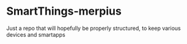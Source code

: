 # SmartThings-merpius
Just a repo that will hopefully be properly structured, to keep various devices and smartapps
